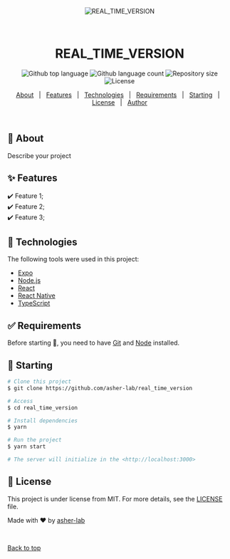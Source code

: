 <div align="center" id="top"> 
  <img src="./.github/app.gif" alt="REAL_TIME_VERSION" />

  &#xa0;

  <!-- <a href="https://real_time_version.netlify.app">Demo</a> -->
</div>

<h1 align="center">REAL_TIME_VERSION</h1>

<p align="center">
  <img alt="Github top language" src="https://img.shields.io/github/languages/top/asher-lab/real_time_version?color=56BEB8">

  <img alt="Github language count" src="https://img.shields.io/github/languages/count/asher-lab/real_time_version?color=56BEB8">

  <img alt="Repository size" src="https://img.shields.io/github/repo-size/asher-lab/real_time_version?color=56BEB8">

  <img alt="License" src="https://img.shields.io/github/license/asher-lab/real_time_version?color=56BEB8">

  <!-- <img alt="Github issues" src="https://img.shields.io/github/issues/asher-lab/real_time_version?color=56BEB8" /> -->

  <!-- <img alt="Github forks" src="https://img.shields.io/github/forks/asher-lab/real_time_version?color=56BEB8" /> -->

  <!-- <img alt="Github stars" src="https://img.shields.io/github/stars/asher-lab/real_time_version?color=56BEB8" /> -->
</p>

<!-- Status -->

<!-- <h4 align="center"> 
	🚧  REAL_TIME_VERSION 🚀 Under construction...  🚧
</h4> 

<hr> -->

<p align="center">
  <a href="#dart-about">About</a> &#xa0; | &#xa0; 
  <a href="#sparkles-features">Features</a> &#xa0; | &#xa0;
  <a href="#rocket-technologies">Technologies</a> &#xa0; | &#xa0;
  <a href="#white_check_mark-requirements">Requirements</a> &#xa0; | &#xa0;
  <a href="#checkered_flag-starting">Starting</a> &#xa0; | &#xa0;
  <a href="#memo-license">License</a> &#xa0; | &#xa0;
  <a href="https://github.com/asher-lab" target="_blank">Author</a>
</p>

<br>

## :dart: About ##

Describe your project

## :sparkles: Features ##

:heavy_check_mark: Feature 1;\
:heavy_check_mark: Feature 2;\
:heavy_check_mark: Feature 3;

## :rocket: Technologies ##

The following tools were used in this project:

- [Expo](https://expo.io/)
- [Node.js](https://nodejs.org/en/)
- [React](https://pt-br.reactjs.org/)
- [React Native](https://reactnative.dev/)
- [TypeScript](https://www.typescriptlang.org/)

## :white_check_mark: Requirements ##

Before starting :checkered_flag:, you need to have [Git](https://git-scm.com) and [Node](https://nodejs.org/en/) installed.

## :checkered_flag: Starting ##

```bash
# Clone this project
$ git clone https://github.com/asher-lab/real_time_version

# Access
$ cd real_time_version

# Install dependencies
$ yarn

# Run the project
$ yarn start

# The server will initialize in the <http://localhost:3000>
```

## :memo: License ##

This project is under license from MIT. For more details, see the [LICENSE](LICENSE.md) file.


Made with :heart: by <a href="https://github.com/asher-lab" target="_blank">asher-lab</a>

&#xa0;

<a href="#top">Back to top</a>
